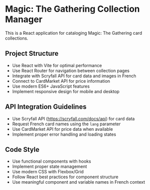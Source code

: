 <!-- Use this file to provide workspace-specific custom instructions to Copilot. For more details, visit https://code.visualstudio.com/docs/copilot/copilot-customization#_use-a-githubcopilotinstructionsmd-file -->

# Magic: The Gathering Collection Manager

This is a React application for cataloging Magic: The Gathering card collections.

## Project Structure
- Use React with Vite for optimal performance
- Use React Router for navigation between collection pages
- Integrate with Scryfall API for card data and images in French
- Connect to CardMarket API for price information
- Use modern ES6+ JavaScript features
- Implement responsive design for mobile and desktop

## API Integration Guidelines
- Use Scryfall API (https://scryfall.com/docs/api) for card data
- Request French card names using the `lang` parameter
- Use CardMarket API for price data when available
- Implement proper error handling and loading states

## Code Style
- Use functional components with hooks
- Implement proper state management
- Use modern CSS with Flexbox/Grid
- Follow React best practices for component structure
- Use meaningful component and variable names in French context
